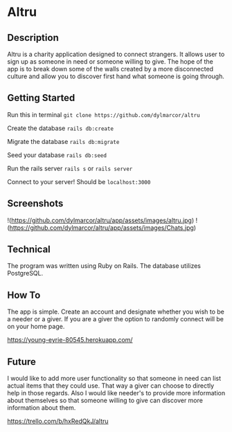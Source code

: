 # Altru

## Description

Altru is a charity application designed to connect strangers. It allows user to sign up as someone in need or someone willing to give. The hope of the app is to break down some of the walls created by a more disconnected culture and allow you to discover first hand what someone is going through.

## Getting Started

Run this in terminal ```git clone https://github.com/dylmarcor/altru```

Create the database ```rails db:create```

Migrate the database ```rails db:migrate```

Seed your database ```rails db:seed```

Run the rails server ```rails s``` or ```rails server```

Connect to your server! Should be ```localhost:3000```

## Screenshots

!(https://github.com/dylmarcor/altru/app/assets/images/altru.jpg)
!(https://github.com/dylmarcor/altru/app/assets/images/Chats.jpg)

## Technical

The program was written using Ruby on Rails. The database utilizes PostgreSQL.

## How To

The app is simple. Create an account and designate whether you wish to be a needer or a giver. If you are a giver the option to randomly connect will be on your home page.

https://young-eyrie-80545.herokuapp.com/

## Future

I would like to add more user functionality so that someone in need can list actual items that they could use. That way a giver can choose to directly help in those regards. Also I would like needer's to provide more information about themselves so that someone willing to give can discover more information about them.

https://trello.com/b/hxRedQkJ/altru
